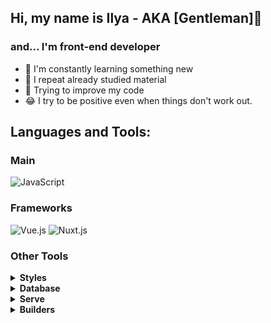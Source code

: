 ## Hi, my name is Ilya - AKA [GentIeman]🎩

### and... I'm front-end developer

- 📖 I'm constantly learning something new
- 🤔 I repeat already studied material
- 🔧 Trying to improve my code
- 😂 I try to be positive even when things don't work out.

## Languages and Tools:

### Main

![JavaScript](https://img.shields.io/badge/-JavaScript-1e272e?style=for-the-badge&logo=JavaScript)

### Frameworks

![Vue.js](https://img.shields.io/badge/-Vue.js-1e272e?style=for-the-badge&logo=vuedotjs) ![Nuxt.js](https://img.shields.io/badge/-Nuxt.js-1e272e?style=for-the-badge&logo=nuxtdotjs)


### Other Tools
<details>
<summary><b>Styles</b></summary>

![Stylus](https://img.shields.io/badge/-Stylus-1e272e?style=for-the-badge&logo=Stylus)
![CSS](https://img.shields.io/badge/-CSS-1e272e?style=for-the-badge&logo=css3&logoColor=1572B6) 
![Tailwind](https://img.shields.io/badge/-TailwindCSS-1e272e?style=for-the-badge&logo=tailwindcss)
![SASS](https://img.shields.io/badge/-SASS-1e272e?style=for-the-badge&logo=sass)
</details>
<details>
<summary><b>Database</b></summary>

![SQL](https://img.shields.io/badge/-SQL-1e272e?style=for-the-badge&logo=mysql)
![MongoDB](https://img.shields.io/badge/-MongoDB-1e272e?style=for-the-badge&logo=mongodb)
![Supabase](https://img.shields.io/badge/-Supabase-1e272e?style=for-the-badge&logo=supabase)
![Strapi](https://img.shields.io/badge/-Strapi-1e272e?style=for-the-badge&logo=strapi)
</details>
<details>
<summary><b>Serve</b></summary>

![Node.js](https://img.shields.io/badge/-Node.js-1e272e?style=for-the-badge&logo=nodedotjs)
![Express](https://img.shields.io/badge/-Express-1e272e?style=for-the-badge&logo=express)
</details>
<details>
<summary><b>Builders</b></summary>

![Webpack](https://img.shields.io/badge/-Webpack-1e272e?style=for-the-badge&logo=webpack)
![Vite](https://img.shields.io/badge/-Vite-1e272e?style=for-the-badge&logo=vite)
![Storybook](https://img.shields.io/badge/-Storybook-1e272e?style=for-the-badge&logo=storybook)
</details>
